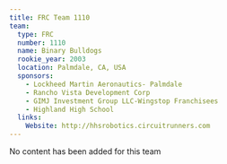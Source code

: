 ```yaml
---
title: FRC Team 1110
team:
  type: FRC
  number: 1110
  name: Binary Bulldogs
  rookie_year: 2003
  location: Palmdale, CA, USA
  sponsors:
    - Lockheed Martin Aeronautics- Palmdale
    - Rancho Vista Development Corp
    - GIMJ Investment Group LLC-Wingstop Franchisees
    - Highland High School
  links:
    Website: http://hhsrobotics.circuitrunners.com
---
```

No content has been added for this team